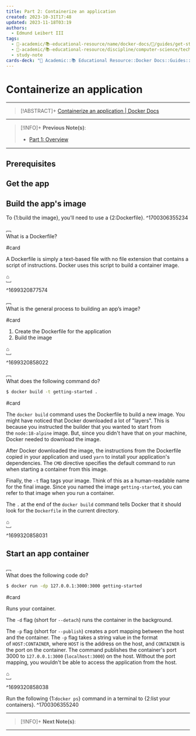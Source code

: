 ```yaml
---
title: Part 2꞉ Containerize an application
created: 2023-10-31T17:48
updated: 2023-11-18T03:19
authors:
  - Edmund Leibert III
tags:
  - 🔴-academic/📚-educational-resource/name/docker-docs/🔖/guides/get-started/part-2-containerize-an-application
  - 🔴-academic/📚-educational-resource/discipline/computer-science/technology/docker
  - study-note
cards-deck: "🔴 Academic::📚 Educational Resource::Docker Docs::Guides::Get started::Part 2: Containerize an application"
---
```


# Containerize an application

---

> [!ABSTRACT]+
> [Containerize an application | Docker Docs](https://docs.docker.com/get-started/02_our_app/)

---

> [!INFO]+ 
> **Previous Note(s)**:
> - [Part 1꞉ Overview](the-vault/src/🔴%20Academic/📚%20Educational%20Resource/Docker%20Docs/Guides/Get%20started/Part%201꞉%20Overview.md)

---

## Prerequisites

## Get the app

## Build the app's image

To {1:build the image}, you'll need to use a {2:Dockerfile}. 
^1700306355234

﹇<br>
What is a Dockerfile?

#card 

A Dockerfile is simply a text-based file with no file extension that contains a script of instructions. Docker uses this script to build a container image.

⌂
<br>﹈<br>^1699320877574

﹇<br>
What is the general process to building an app’s image?

#card 

1. Create the Dockerfile for the application
2. Build the image

⌂
<br>﹈<br>^1699320858022

﹇<br>
What does the following command do?

```bash
$ docker build -t getting-started .
```

#card 

The `docker build` command uses the Dockerfile to build a new image. You might have noticed that Docker downloaded a lot of "layers". This is because you instructed the builder that you wanted to start from the `node:18-alpine` image. But, since you didn't have that on your machine, Docker needed to download the image.

After Docker downloaded the image, the instructions from the Dockerfile copied in your application and used `yarn` to install your application's dependencies. The `CMD` directive specifies the default command to run when starting a container from this image.

Finally, the `-t` flag tags your image. Think of this as a human-readable name for the final image. Since you named the image `getting-started`, you can refer to that image when you run a container.

The `.` at the end of the `docker build` command tells Docker that it should look for the `Dockerfile` in the current directory.

⌂
<br>﹈<br>^1699320858031

## Start an app container

﹇<br>
What does the following code do?

```bash
$ docker run -dp 127.0.0.1:3000:3000 getting-started
```

#card 

Runs your container.

The `-d` flag (short for `--detach`) runs the container in the background. 

The `-p` flag (short for `--publish`) creates a port mapping between the host and the container. The `-p` flag takes a string value in the format of `HOST:CONTAINER`, where `HOST` is the address on the host, and `CONTAINER` is the port on the container. The command publishes the container's port 3000 to `127.0.0.1:3000` (`localhost:3000`) on the host. Without the port mapping, you wouldn't be able to access the application from the host.

⌂
<br>﹈<br>^1699320858038

Run the following {1:`docker ps`} command in a terminal to {2:list your containers}.
^1700306355240

---

> [!INFO]+ 
> **Next Note(s)**:
> 

---
